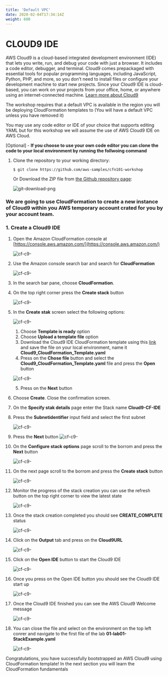 ```yaml
---
title: 'Default VPC'
date: 2020-02-04T17:34:14Z
weight: 600
---
```

# CLOUD9 IDE

AWS Cloud9 is a cloud-based integrated development environment (IDE) that lets you write, run, and debug your code with just a browser. It includes a code editor, debugger, and terminal. Cloud9 comes prepackaged with essential tools for popular programming languages, including JavaScript, Python, PHP, and more, so you don’t need to install files or configure your development machine to start new projects. Since your Cloud9 IDE is cloud-based, you can work on your projects from your office, home, or anywhere using an internet-connected machine. 
[Learn more about Cloud9](https://aws.amazon.com/cloud9/)


The workshop requires that a default VPC is available in the region you will be deploying CloudFormation templates to (You will have a default VPC unless you have removed it)


You may use any code editor or IDE of your choice that supports editing YAML but for this workshop we will assume the use of AWS Cloud9 IDE on AWS Cloud.

[Optional] - **If you choose to use your own code editor you can clone the code to your local environment by running the follwoing command** 

1. Clone the repository to your working directory:

    ```shell
    $ git clone https://github.com/aws-samples/cfn101-workshop
    ```

    Or Download the ZIP file from [the Github repository page](https://github.com/aws-samples/cfn101-workshop):
   
   ![git-download-png](../../20-prerequisites/500-lab-resources/git-download.png)





### We are going to use CloudFormation to create a new instance of Cloud9 within you AWS temporary account crated for you by your account team.

### 1. Create a Cloud9 IDE

1. Open the Amazon CloudFormation console at [https://console.aws.amazon.com/](https://console.aws.amazon.com/) 
   
   ![cf-c9-](../00-prerequisites/1.AWS-console.png)

2. Use the Amazon console search bar and search for **CloudFormation**

    ![cf-c9-](../00-prerequisites/1.CloudFormationService.png)

3. In the search bar pane, choose **CloudFormation**.

4. On the top right corner press the **Create stack** button

    ![cf-c9-](../00-prerequisites/2.CF-CreateStack1.png)

5. In the **Create stak** screen select the following options:

    ![cf-c9-](../00-prerequisites/5.CF-CreateStack-existing-file.png)

   1. Choose **Template is ready** option
   2. Choose **Upload a template file** option
   3. Download the Cloud9 IDE CloudFormation template using this [link](https://raw.githubusercontent.com/eliranbi/AWSCloudFormation/main/code/Cloud9_CloudFormation_Template.yaml) and save the file on your local environment, name it **Cloud9_CloudFormation_Template.yaml**
   4. Press on the  **Chose file** button and select the **Cloud9_CloudFormation_Template.yaml** file and press the **Open** button

    ![cf-c9-](../00-prerequisites/4.CF-CreateStack-upload-file.png)

   5. Press on the **Next** button
6. Choose **Create**. Close the confirmation screen.
7. On the **Specify stak details** page enter the Stack name **Cloud9-CF-IDE**
8. Press the **Subnetidentifier** input field and select the first subnet
    
    ![cf-c9-](../00-prerequisites/2.1-CF-Subnet.png)

9.  Press the **Next** button
    ![cf-c9-](../00-prerequisites/7.CF-CreateStack-next.png)

10. On the **Configure stack options** page scroll to the borrom and press the **Next** button

    ![cf-c9-](../00-prerequisites/8.CF-CreateStack-next-next.png)

11. On the next page scroll to the borrom and press the **Create stack** button

    ![cf-c9-](../00-prerequisites/9.CF-CreateStack-createStack-button.png)

12. Monitor the progress of the stack creation you can use the refresh button on the top right corner to view the latest state

    ![cf-c9-](../00-prerequisites/2.CF-CreateStack-progress.png)

13. Once the stack creation completed you should see **CREATE_COMPLETE** status

    ![cf-c9-](../00-prerequisites/11.CF-CreateStack-progress-completed.png)

14. Click on the **Output** tab and press on the **Cloud9URL** 

    ![cf-c9-](../00-prerequisites/12.CF-CreateStack-output.png)

15. Click on the **Open IDE** button to start the Cloud9 IDE

    ![cf-c9-](../00-prerequisites/13.CF-CreateStack-Cloud9-ide.png)

16. Once you press on the Open IDE button you should see the Cloud9 IDE start up

    ![cf-c9-](../00-prerequisites/14.CF-CreateStack-C9-start.png)

17. Once the Cloud9 IDE finished you can see the AWS Cloud9 Welcome message 

    ![cf-c9-](../00-prerequisites/15.CF-CreateStack-C9-started.png)

18. You can close the file and select on the environment on the top left conrer and navigate to the first file of the lab **01-lab01-StackExample.yaml**
    
    ![cf-c9-](../00-prerequisites/16.CF-CreateStack-C9-started-git.png)


Congratulations, you have successfully bootstrapped an AWS Cloud9 using CloudFormation template! In the next section you will learn the CloudFormation fundamentals 

